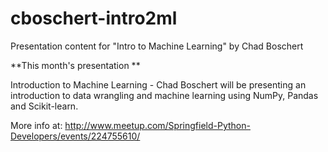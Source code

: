 # cboschert-intro2ml
Presentation content for "Intro to Machine Learning" by Chad Boschert

**This month's presentation **

Introduction to Machine Learning - Chad Boschert will be presenting an introduction to data wrangling and machine learning using NumPy, Pandas and Scikit-learn.

More info at: http://www.meetup.com/Springfield-Python-Developers/events/224755610/
